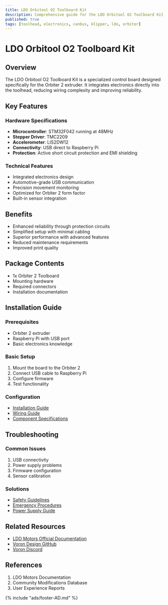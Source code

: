 ```yaml
---
title: LDO Orbitool O2 Toolboard Kit
description: Comprehensive guide for the LDO Orbitool O2 Toolboard Kit for Orbiter 2 extruder
published: true
tags: [toolhead, electronics, canbus, klipper, ldo, orbiter]
---
```


# LDO Orbitool O2 Toolboard Kit

## Overview
The LDO Orbitool O2 Toolboard Kit is a specialized control board designed specifically for the Orbiter 2 extruder. It integrates electronics directly into the toolhead, reducing wiring complexity and improving reliability.

## Key Features

### Hardware Specifications
- **Microcontroller**: STM32F042 running at 48MHz
- **Stepper Driver**: TMC2209
- **Accelerometer**: LIS2DW12
- **Connectivity**: USB direct to Raspberry Pi
- **Protection**: Active short circuit protection and EMI shielding

### Technical Features
- Integrated electronics design
- Automotive-grade USB communication
- Precision movement monitoring
- Optimized for Orbiter 2 form factor
- Built-in sensor integration

## Benefits
- Enhanced reliability through protection circuits
- Simplified setup with minimal cabling
- Superior performance with advanced features
- Reduced maintenance requirements
- Improved print quality

## Package Contents
- 1x Orbiter 2 Toolboard
- Mounting hardware
- Required connectors
- Installation documentation

## Installation Guide

### Prerequisites
- Orbiter 2 extruder
- Raspberry Pi with USB port
- Basic electronics knowledge

### Basic Setup
1. Mount the board to the Orbiter 2
2. Connect USB cable to Raspberry Pi
3. Configure firmware
4. Test functionality

### Configuration
- [Installation Guide](../../guides/installation.md)
- [Wiring Guide](../../guides/wiring.md)
- [Component Specifications](../../guides/specifications.md)

## Troubleshooting

### Common Issues
1. USB connectivity
2. Power supply problems
3. Firmware configuration
4. Sensor calibration

### Solutions
- [Safety Guidelines](../../guides/safety.md)
- [Emergency Procedures](../../guides/emergency.md)
- [Power Supply Guide](../../guides/power-supplies.md)

## Related Resources
- [LDO Motors Official Documentation](https://www.ldomotors.com)
- [Voron Design GitHub](https://github.com/VoronDesign)
- [Voron Discord](https://discord.gg/voron)

## References
1. LDO Motors Documentation
2. Community Modifications Database
3. User Experience Reports

{% include "ads/footer-AD.md" %} 
